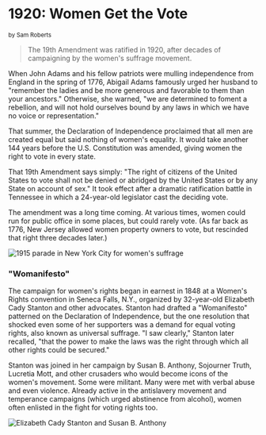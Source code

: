 # 1920: Women Get the Vote

<small>by Sam Roberts</small>

> The 19th Amendment was ratified in 1920, after decades of campaigning by the women's suffrage movement.

When John Adams and his fellow patriots were mulling independence from England in the spring of 1776, Abigail Adams famously urged her husband to "remember the ladies and be more generous and favorable to them than your ancestors." Otherwise, she warned, "we are determined to foment a rebellion, and will not hold ourselves bound by any laws in which we have no voice or representation."

That summer, the Declaration of Independence proclaimed that all men are created equal but said nothing of women's equality. It would take another 144 years before the U.S. Constitution was amended, giving women the right to vote in every state.

That 19th Amendment says simply: "The right of citizens of the United States to vote shall not be denied or abridged by the United States or by any State on account of sex." It took effect after a dramatic ratification battle in Tennessee in which a 24-year-old legislator cast the deciding vote.

The amendment was a long time coming. At various times, women could run for public office in some places, but could rarely vote. (As far back as 1776, New Jersey allowed women property owners to vote, but rescinded that right three decades later.)

![1915 parade in New York City for women's suffrage](https://www.nationsreportcard.gov/subject/reading_2011/images/tyread8_passage_img1.jpg "More than 20,000 marchers took part in this 1915 parade in New York City in support of women's suffrage.")

### "Womanifesto"

The campaign for women's rights began in earnest in 1848 at a Women's Rights convention in Seneca Falls, N.Y., organized by 32-year-old Elizabeth Cady Stanton and other advocates. Stanton had drafted a "Womanifesto" patterned on the Declaration of Independence, but the one resolution that shocked even some of her supporters was a demand for equal voting rights, also known as universal suffrage. "I saw clearly," Stanton later recalled, "that the power to make the laws was the right through which all other rights could be secured."

Stanton was joined in her campaign by Susan B. Anthony, Sojourner Truth, Lucretia Mott, and other crusaders who would become icons of the women's movement. Some were militant. Many were met with verbal abuse and even violence. Already active in the antislavery movement and temperance campaigns (which urged abstinence from alcohol), women often enlisted in the fight for voting rights too.

![Elizabeth Cady Stanton and Susan B. Anthony](https://www.nationsreportcard.gov/subject/reading_2011/images/tyread8_passage_img2.jpg "Elizabeth Cady Stanton and Susan B. Anthony")
